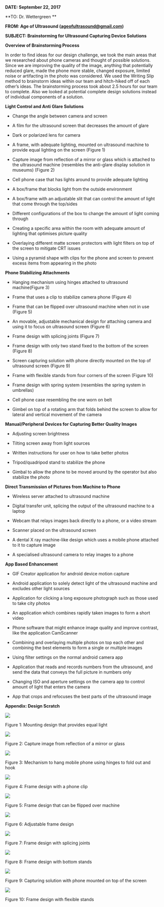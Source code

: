 **DATE: September 22, 2017**

**TO: Dr. Wettergreen **

**FROM: Age of Ultrasound (ageofultrasound@gmail.com)**

**SUBJECT: Brainstorming for Ultrasound Capturing Device Solutions**

**Overview of Brainstorming Process**

In order to find ideas for our design challenge, we took the main
areas that we researched about phone cameras and thought of possible
solutions. Since we are improving the quality of the image, anything
that potentially reduced glare, made the phone more stable, changed
exposure, limited noise or artifacting in the photo was considered. We
used the Writing Slip method to brainstorm ideas within our team and
hitch-hiked off of each other’s ideas. The brainstorming process took
about 2.5 hours for our team to complete. Also we looked at potential
complete design solutions instead of individual components of a
solution.

**Light Control and Anti Glare Solutions**

  - Change the angle between camera and screen

  - A film for the ultrasound screen that decreases the amount of
    glare

  - Dark or polarized lens for camera

  - A frame, with adequate lighting, mounted on ultrasound machine to
    provide equal lighting on the screen (Figure 1)

  - Capture image from reflection of a mirror or glass which is
    attached to the ultrasound machine (resembles the anti-glare
    display solution in museums) (Figure 2)

  - Cell phone case that has lights around to provide adequate
    lighting

  - A box/frame that blocks light from the outside environment

  - A box/frame with an adjustable slit that can control the amount of
    light that come through the top/sides

  - Different configurations of the box to change the amount of light
    coming through

  - Creating a specific area within the room with adequate amount of
    lighting that optimises picture quality

  - Overlaying different matte screen protectors with light filters on
    top of the screen to mitigate CRT issues

  - Using a pyramid shape with clips for the phone and screen to
    prevent excess items from appearing in the photo

**Phone Stabilizing Attachments**

  - Hanging mechanism using hinges attached to ultrasound
    machine(Figure 3)

  - Frame that uses a clip to stabilize camera phone (Figure 4)

  - Frame that can be flipped over ultrasound machine when not in use
    (Figure 5)

  - An movable, adjustable mechanical design for attaching camera and
    using it to focus on ultrasound screen (Figure 6)

  - Frame design with splicing joints (Figure 7)

  - Frame design with only two stand fixed to the bottom of the screen
    (Figure 8)

  - Screen capturing solution with phone directly mounted on the top
    of ultrasound screen (Figure 9)

  - Frame with flexible stands from four corners of the screen (Figure
    10)

  - Frame design with spring system (resembles the spring system in
    umbrellas)

  - Cell phone case resembling the one worn on belt

  - Gimbel on top of a rotating arm that folds behind the screen to
    allow for lateral and vertical movement of the camera

**Manual/Peripheral Devices for Capturing Better Quality Images**

  - Adjusting screen brightness

  - Tilting screen away from light sources

  - Written instructions for user on how to take better photos

  - Tripod/quadripod stand to stabilize the phone

  - Gimbal to allow the phone to be moved around by the operator but
    also stabilize the photo

**Direct Transmission of Pictures from Machine to Phone**

  - Wireless server attached to ultrasound machine

  - Digital transfer unit, splicing the output of the ultrasound
    machine to a laptop

  - Webcam that relays images back directly to a phone, or a video
    stream

  - Scanner placed on the ultrasound screen

  - A dental X ray machine-like design which uses a mobile phone
    attached to it to capture image

  - A specialised ultrasound camera to relay images to a phone

**App Based Enhancement**

  - GIF Creator application for android device motion capture

  - Android application to solely detect light of the ultrasound
    machine and excludes other light sources

  - Application for clicking a long exposure photograph such as those
    used to take city photos

  - An application which combines rapidly taken images to form a short
    video

  - Phone software that might enhance image quality and improve
    contrast, like the application CamScanner

  - Combining and overlaying multiple photos on top each other and
    combining the best elements to form a single or multiple images

  - Using filter settings on the normal android camera app

  - Application that reads and records numbers from the ultrasound,
    and send the data that conveys the full picture in numbers only

  - Changing ISO and aperture settings on the camera app to control
    amount of light that enters the camera

  - App that crops and refocuses the best parts of the ultrasound
    image

**Appendix: Design Scratch**

![](media/image10.png)

Figure 1: Mounting design that provides equal light

![](media/image12.png)

Figure 2: Capture image from reflection of a mirror or glass

![](media/image8.png)

Figure 3: Mechanism to hang mobile phone using hinges to fold out and
hook

![](media/image11.png)

Figure 4: Frame design with a phone clip

![](media/image9.png)

Figure 5: Frame design that can be flipped over machine

![](media/image18.png)

Figure 6: Adjustable frame design

![](media/image13.png)

Figure 7: Frame design with splicing joints

![](media/image19.png)

Figure 8: Frame design with bottom stands

![](media/image17.png)

Figure 9: Capturing solution with phone mounted on top of the screen

![](media/image20.png)

Figure 10: Frame design with flexible stands
